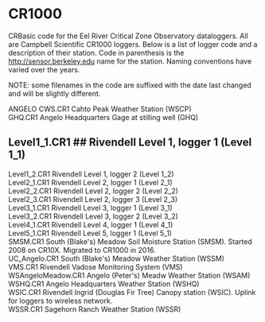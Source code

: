 # CR1000
CRBasic code for the Eel River Critical Zone Observatory dataloggers. All are Campbell Scientific CR1000 loggers. Below is a list of logger code and a description of their station. Code in parenthesis is the http://sensor.berkeley.edu name for the station. Naming conventions have varied over the years.  

NOTE: some filenames in the code are suffixed with the date last changed and will be slightly different.  

ANGELO CWS.CR1		Cahto Peak Weather Station (WSCP)  
GHQ.CR1			Angelo Headquarters Gage at stilling well (GHQ)  
## Level1_1.CR1	##	Rivendell Level 1, logger 1 (Level 1_1)  
Level1_2.CR1		Rivendell Level 1, logger 2 (Level 1_2)  
Level2_1.CR1		Rivendell Level 2, logger 1 (Level 2_1)  
Level2_2.CR1		Rivendell Level 2, logger 2 (Level 2_2)  
Level2_3.CR1		Rivendell Level 2, logger 3 (Level 2_3)  
Level3_1.CR1		Rivendell Level 3, logger 1 (Level 3_1)  
Level3_2.CR1		Rivendell Level 3, logger 2 (Level 3_2)  
Level4_1.CR1		Rivendell Level 4, logger 1 (Level 4_1)  
Level5_1.CR1		Rivendell Level 5, logger 1 (Level 5_1)  
SMSM.CR1		South (Blake's) Meadow Soil Moisture Station (SMSM). Started 2008 on CR10X. Migrated to CR1000 in 2016.  
UC_Angelo.CR1		South (Blake's) Meadow Weather Station (WSSM)  
VMS.CR1			Rivendell Vadose Monitoring System (VMS)  
WSAngeloMeadow.CR1	Angelo (Peter's) Meadw Weather Station (WSAM)  
WSHQ.CR1		Angelo Headquarters Weather Station (WSHQ)  
WSIC.CR1		Rivendell Ingrid (Douglas Fir Tree) Canopy station (WSIC). Uplink for loggers to wireless network.  
WSSR.CR1		Sagehorn Ranch Weather Station (WSSR)  

